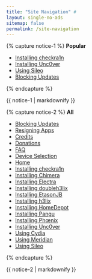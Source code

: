 ```yaml
---
title: "Site Navigation" #
layout: single-no-ads
sitemap: false
permalink: /site-navigation
---
```


{% capture notice-1 %}
**Popular**

+ [Installing checkra1n](installing-checkra1n)
+ [Installing Unc0ver](installing-unc0ver)
+ [Using Sileo](using-sileo)
+ [Blocking Updates](blocking-updates)

{% endcapture %}
<div class="notice--info">{{ notice-1 | markdownify }}</div>

{% capture notice-2 %}
**All**

+ [Blocking Updates](blocking-updates)
+ [Resigning Apps](resigning-apps)
+ [Credits](credits)
+ [Donations](donations)
+ [FAQ](faq)
+ [Device Selection](device-selection)
+ [Home](/)
+ [Installing checkra1n](installing-checkra1n)
+ [Installing Chimera](installing-chimera)
+ [Installing Electra](installing-electra)
+ [Installing doubleh3lix](installing-doubleh3lix)
+ [Installing EtasonJB](installing-etasonjb)
+ [Installing h3lix](installing-h3lix)
+ [Installing HomeDepot](installing-homedepot)
+ [Installing Pangu](installing-pangu933)
+ [Installing Phœnix](installing-phoenix)
+ [Installing Unc0ver](installing-unc0ver)
+ [Using Cydia](using-cydia)
+ [Using Meridian](using-meridian)
+ [Using Sileo](using-sileo)

{% endcapture %}
<div class="notice">{{ notice-2 | markdownify }}</div>
